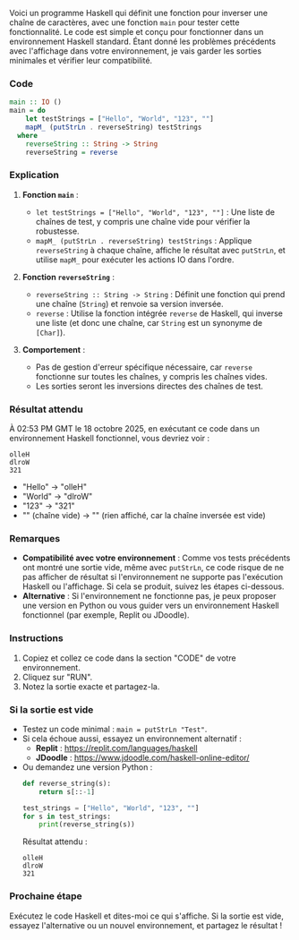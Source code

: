 Voici un programme Haskell qui définit une fonction pour inverser une chaîne de caractères, avec une fonction `main` pour tester cette fonctionnalité. Le code est simple et conçu pour fonctionner dans un environnement Haskell standard. Étant donné les problèmes précédents avec l'affichage dans votre environnement, je vais garder les sorties minimales et vérifier leur compatibilité.

### Code
```haskell
main :: IO ()
main = do
    let testStrings = ["Hello", "World", "123", ""]
    mapM_ (putStrLn . reverseString) testStrings
  where
    reverseString :: String -> String
    reverseString = reverse
```

### Explication
1. **Fonction `main`** :
   - `let testStrings = ["Hello", "World", "123", ""]` : Une liste de chaînes de test, y compris une chaîne vide pour vérifier la robustesse.
   - `mapM_ (putStrLn . reverseString) testStrings` : Applique `reverseString` à chaque chaîne, affiche le résultat avec `putStrLn`, et utilise `mapM_` pour exécuter les actions IO dans l'ordre.

2. **Fonction `reverseString`** :
   - `reverseString :: String -> String` : Définit une fonction qui prend une chaîne (`String`) et renvoie sa version inversée.
   - `reverse` : Utilise la fonction intégrée `reverse` de Haskell, qui inverse une liste (et donc une chaîne, car `String` est un synonyme de `[Char]`).

3. **Comportement** :
   - Pas de gestion d'erreur spécifique nécessaire, car `reverse` fonctionne sur toutes les chaînes, y compris les chaînes vides.
   - Les sorties seront les inversions directes des chaînes de test.

### Résultat attendu
À 02:53 PM GMT le 18 octobre 2025, en exécutant ce code dans un environnement Haskell fonctionnel, vous devriez voir :
```
olleH
dlroW
321

```
- "Hello" → "olleH"
- "World" → "dlroW"
- "123" → "321"
- "" (chaîne vide) → "" (rien affiché, car la chaîne inversée est vide)

### Remarques
- **Compatibilité avec votre environnement** : Comme vos tests précédents ont montré une sortie vide, même avec `putStrLn`, ce code risque de ne pas afficher de résultat si l'environnement ne supporte pas l'exécution Haskell ou l'affichage. Si cela se produit, suivez les étapes ci-dessous.
- **Alternative** : Si l'environnement ne fonctionne pas, je peux proposer une version en Python ou vous guider vers un environnement Haskell fonctionnel (par exemple, Replit ou JDoodle).

### Instructions
1. Copiez et collez ce code dans la section "CODE" de votre environnement.
2. Cliquez sur "RUN".
3. Notez la sortie exacte et partagez-la.

### Si la sortie est vide
- Testez un code minimal : `main = putStrLn "Test"`.
- Si cela échoue aussi, essayez un environnement alternatif :
  - **Replit** : https://replit.com/languages/haskell
  - **JDoodle** : https://www.jdoodle.com/haskell-online-editor/
- Ou demandez une version Python :
  ```python
  def reverse_string(s):
      return s[::-1]

  test_strings = ["Hello", "World", "123", ""]
  for s in test_strings:
      print(reverse_string(s))
  ```
  Résultat attendu :
  ```
  olleH
  dlroW
  321

  ```

### Prochaine étape
Exécutez le code Haskell et dites-moi ce qui s'affiche. Si la sortie est vide, essayez l'alternative ou un nouvel environnement, et partagez le résultat !
